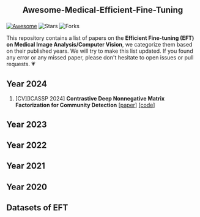 ## <p align=center>Awesome-Medical-Efficient-Fine-Tuning</p>
[![Awesome](https://awesome.re/badge.svg)](https://awesome.re) ![Stars](https://img.shields.io/github/stars/ChandlerBang/Awesome-Medical-Efficient-Fine-Tuning?color=yellow)  ![Forks](https://img.shields.io/github/forks/ChandlerBang/Awesome-Medical-Efficient-Fine-Tuning?color=blue&label=Fork)

This repository contains a list of papers on the **Efficient Fine-tuning (EFT) on Medical Image Analysis/Computer Vision**, we categorize them based on their published years.
We will try to make this list updated. If you found any error or any missed paper, please don't hesitate to open issues or pull requests. 💗

## Year 2024
1. [CV][ICASSP 2024] **Contrastive Deep Nonnegative Matrix Factorization for Community Detection** [[paper]](https://arxiv.org/abs/2311.02357) [[code]](https://github.com/6lyc/CDNMF)
   
## Year 2023


## Year 2022

## Year 2021

## Year 2020

## Datasets of EFT
